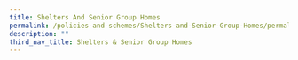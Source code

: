 ```yaml
---
title: Shelters And Senior Group Homes
permalink: /policies-and-schemes/Shelters-and-Senior-Group-Homes/permalink/
description: ""
third_nav_title: Shelters & Senior Group Homes
---
```

